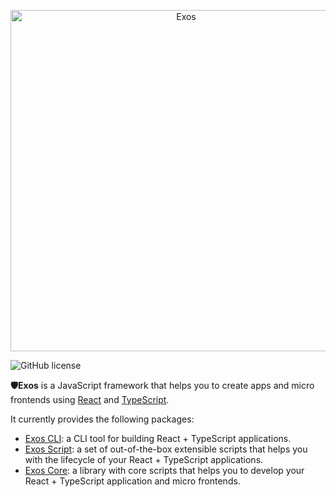 <p align="center">
  <a href="https://github.com/nanovazquez/exos">
    <img alt="Exos" src="https://raw.githubusercontent.com/nanovazquez/exos/master/exos-logo.png" width="546">
  </a>
</p>

![GitHub license](https://img.shields.io/badge/license-MIT-blue.svg)

**🛡️Exos** is a JavaScript framework that helps you to create apps and micro frontends using [React](https://github.com/facebook/react) and [TypeScript](https://github.com/Microsoft/TypeScript).

It currently provides the following packages:

- [Exos CLI](./packages/exos-cli): a CLI tool for building React + TypeScript applications.
- [Exos Script](./packages/exos-scripts): a set of out-of-the-box extensible scripts that helps you with the lifecycle of your React + TypeScript applications.
- [Exos Core](./packages/exos-core): a library with core scripts that helps you to develop your React + TypeScript application and micro frontends.
